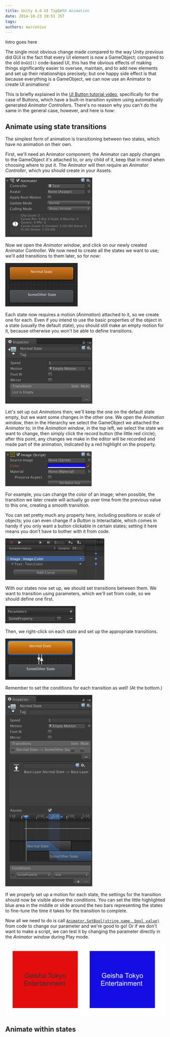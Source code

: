 ```yaml
---
title: Unity 4.6 UI Tip&#58 Animation
date: 2014-10-23 19:51 JST
tags:
authors: marconius
---
```


Intro goes here

The single most obvious change made compared to the way Unity previous did GUI is the fact that every UI element is now a GameObject; compared to the old `OnGUI()` code-based UI, this has the obvious effects of making things significantly easier to oversee, maintain, and to add new elements and set up their relationships precisely; but one happy side effect is that because everything is a GameObject, we can now use an Animator to create UI animations!

This is briefly explained in the [UI Button tutorial video](http://unity3d.com/learn/tutorials/modules/beginner/ui/ui-button), specifically for the case of Buttons, which have a built-in transition system using automatically generated *Animator Controller*s. There's no reason why you can't do the same in the general case, however, and here is how:

## Animate using state transitions

The simplest form of animation is transitioning between two states, which have no animation on their own.

First, we'll need an Animator component; the Animator can apply changes to the GameObject it's attached to, or any child of it, keep that in mind when choosing where to put it. The Animator will then require an *Animator Controller*, which you should create in your Assets.

![anim1](/static/images/2014/10/UnityUI/anim1.png)

Now we open the *Animator window*, and click on our newly created Animator Controller. We now need to create all the states we want to use; we'll add transitions to them later, so for now:

![anim2](/static/images/2014/10/UnityUI/anim2.png)

Each state now requires a motion (*Animation*) attached to it, so we create one for each. Even if you intend to use the basic properties of the object in a state (usually the default state), you should still make an empty motion for it, because otherwise you won't be able to define transitions.

![anim3](/static/images/2014/10/UnityUI/anim3.png)

Let's set up out *Animaton*s then; we'll keep the one on the default state empty, but we want some changes in the other one. We open the *Animation window*, then in the Hierarchy we select the GameObject we attached the *Animator* to; in the *Animation window*, in the top left, we select the state we want to change, then simply click the record button (the little red circle); after this point, any changes we make in the editor will be recorded and made part of the animation, indicated by a red highlight on the property.

![anim4](/static/images/2014/10/UnityUI/anim4.png)

For example, you can change the color of an image; when possible, the transition we later create will actually go over time from the previous value to this one, creating a smooth transition.

You can set pretty much any property here, including positions or scale of objects; you can even change if a *Button* is Interactable, which comes in handy if you only want a button clickable in certain states; setting it here means you don't have to bother with it from code.

![anim5](/static/images/2014/10/UnityUI/anim5.png)

With our states now set up, we should set transitions between them. We want to transition using parameters, which we'll set from code, so we should define one first.

![anim6](/static/images/2014/10/UnityUI/anim6.png)

Then, we right-click on each state and set up the appropriate transitions.

![anim7](/static/images/2014/10/UnityUI/anim7.png)

Remember to set the conditions for each transition as well! (At the bottom.)

![anim8](/static/images/2014/10/UnityUI/anim8.png)

If we properly set up a motion for each state, the settings for the transition should now be visible above the conditions. You can set the little highlighted blue area in the middle or slide around the two bars representing the states to fine-tune the time it takes for the transition to complete.

Now all we need to do is call [`Animator.SetBool(string name, bool value)`](http://docs.unity3d.com/ScriptReference/Animator.SetBool.html) from code to change our parameter and we're good to go! Or if we don't want to make a script, we can test it by changing the parameter directly in the *Animator window* during Play mode.

![anim9](/static/images/2014/10/UnityUI/anim9.png)

## Animate within states
